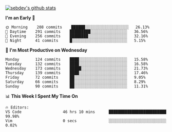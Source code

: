 [![sebdev's github stats](https://github-readme-stats.vercel.app/api?username=sebdeveloper6952&theme=vue-dark)](https://github.com/anuraghazra/github-readme-stats)
<!--START_SECTION:waka-->
**I'm an Early 🐤** 

```text
🌞 Morning    208 commits    ██████░░░░░░░░░░░░░░░░░░░   26.13% 
🌆 Daytime    291 commits    █████████░░░░░░░░░░░░░░░░   36.56% 
🌃 Evening    256 commits    ████████░░░░░░░░░░░░░░░░░   32.16% 
🌙 Night      41 commits     █░░░░░░░░░░░░░░░░░░░░░░░░   5.15%

```
📅 **I'm Most Productive on Wednesday** 

```text
Monday       124 commits    ████░░░░░░░░░░░░░░░░░░░░░   15.58% 
Tuesday      132 commits    ████░░░░░░░░░░░░░░░░░░░░░   16.58% 
Wednesday    173 commits    █████░░░░░░░░░░░░░░░░░░░░   21.73% 
Thursday     139 commits    ████░░░░░░░░░░░░░░░░░░░░░   17.46% 
Friday       72 commits     ██░░░░░░░░░░░░░░░░░░░░░░░   9.05% 
Saturday     66 commits     ██░░░░░░░░░░░░░░░░░░░░░░░   8.29% 
Sunday       90 commits     ██░░░░░░░░░░░░░░░░░░░░░░░   11.31%

```


📊 **This Week I Spent My Time On** 

```text
🔥 Editors: 
VS Code                  46 hrs 10 mins      █████████████████████████   99.98% 
Vim                      0 secs              ░░░░░░░░░░░░░░░░░░░░░░░░░   0.02%

```


<!--END_SECTION:waka-->
